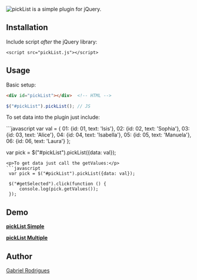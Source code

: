![pickList is a simple plugin for jQuery.](http://s9.postimg.org/li46m3gvj/pick_List.png)

<h2>
<a name="installation" class="anchor" href="#installation"><span class="mini-icon mini-icon-link"></span></a>Installation</h2>

<p>Include script <em>after</em> the jQuery library:</p>

<pre><code>&lt;script src="pickList.js"&gt;&lt;/script&gt;
</code></pre>


<h2>
<a name="usage" class="anchor" href="#usage"><span class="mini-icon mini-icon-link"></span></a>Usage</h2>

<p>Basic setup:</p>

```html
<div id="pickList"></div>  <!-- HTML -->
```

```javascript
$("#pickList").pickList(); // JS
```
<p>To set data into the plugin just include:</p>
```javascript
var val = {
    01: {id: 01, text: 'Isis'},
    02: {id: 02, text: 'Sophia'},
    03: {id: 03, text: 'Alice'},
    04: {id: 04, text: 'Isabella'},
    05: {id: 05, text: 'Manuela'},
    06: {id: 06, text: 'Laura'}
  };

var pick = $("#pickList").pickList({data: val});
```
<p>To get data just call the getValues:</p>
```javascript
 var pick = $("#pickList").pickList({data: val});

 $("#getSelected").click(function () {
     console.log(pick.getValues());
 });
```
<h2>
<a name="demo" class="anchor" href="#demo"><span class="mini-icon mini-icon-link"></span></a>Demo</h2>
<p><strong><a href="https://jsfiddle.net/yadsun/a2gqwq6f/4/">pickList Simple</a></strong> </p>
<p><strong><a href="https://jsfiddle.net/gabrielr47/13f7Lrb1/1/">pickList Multiple</a></strong> </p>
<h2>
<a name="authors" class="anchor" href="#authors"><span class="mini-icon mini-icon-link"></span></a>Author</h2>

<p><a href="http://pt.stackoverflow.com/users/17658/gabriel-rodrigues" target="_blank">Gabriel Rodrigues</a></p>


